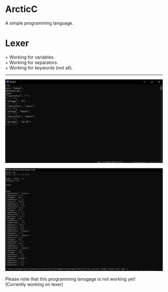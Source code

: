 # ArcticC
A simple programming language. <br>

<h1>Lexer</h1>
+ Working for variables. <br>
+ Working for separators. <br>
+ Working for keywords (not all). <br>
<hr>


![lexer variables](imgs/LexerVariables.PNG)<br>

![lexer simple algo](imgs/LexerNew.PNG)<br>

Please note that this programming lanugage is not working yet! <br>
(Currently working on lexer)
